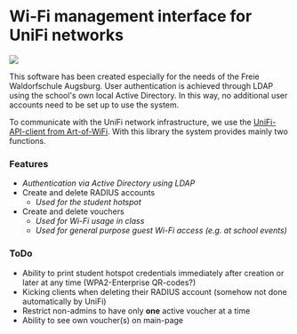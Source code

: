 # Wi-Fi management interface for UniFi networks

![](https://i.imgur.com/E5qDzk8.png)

This software has been created especially for the needs of the Freie Waldorfschule Augsburg.
User authentication is achieved through LDAP using the school's own local Active Directory.
In this way, no additional user accounts need to be set up to use the system.

To communicate with the UniFi network infrastructure, we use
the [UniFi-API-client from Art-of-WiFi](https://github.com/Art-of-WiFi/UniFi-API-client).
With this library the system provides mainly two functions.

### Features

- *Authentication via Active Directory using LDAP*
- Create and delete RADIUS accounts
    - *Used for the student hotspot*
- Create and delete vouchers
    - *Used for Wi-Fi usage in class*
    - *Used for general purpose guest Wi-Fi access (e.g. at school events)*

### ToDo

- Ability to print student hotspot credentials immediately after creation or later at any time (WPA2-Enterprise
  QR-codes?)
- Kicking clients when deleting their RADIUS account (somehow not done automatically by UniFi)
- Restrict non-admins to have only **one** active voucher at a time
- Ability to see own voucher(s) on main-page